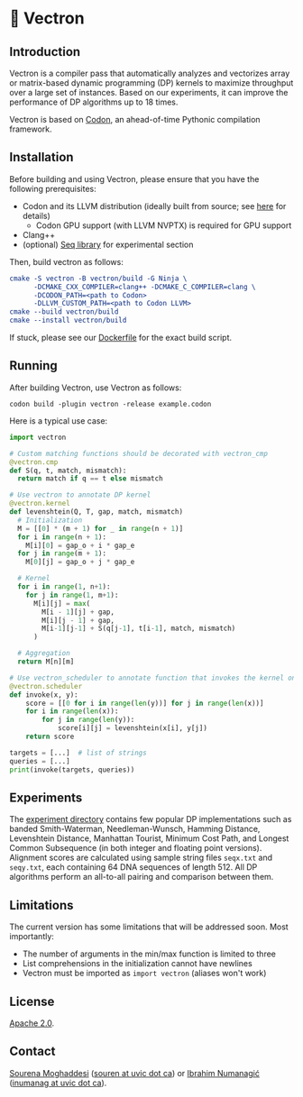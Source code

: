 # 💠 Vectron

## Introduction
Vectron is a compiler pass that automatically analyzes and vectorizes array or matrix-based dynamic programming (DP) kernels to maximize throughput over a large set of instances.
Based on our experiments, it can improve the performance of DP algorithms up to 18 times.

Vectron is based on [Codon](https://github.com/exaloop/codon), an ahead-of-time Pythonic compilation framework.

## Installation

Before building and using Vectron, please ensure that you have the following prerequisites:

- Codon and its LLVM distribution (ideally built from source; see [here](https://docs.exaloop.io/codon/advanced/build) for details)
     - Codon GPU support (with LLVM NVPTX) is required for GPU support
- Clang++
- (optional) [Seq library](https://github.com/exaloop/seq) for experimental section

Then, build vectron as follows:
```cmake
cmake -S vectron -B vectron/build -G Ninja \
      -DCMAKE_CXX_COMPILER=clang++ -DCMAKE_C_COMPILER=clang \
      -DCODON_PATH=<path to Codon>
      -DLLVM_CUSTOM_PATH=<path to Codon LLVM>
cmake --build vectron/build
cmake --install vectron/build
```

If stuck, please see our [Dockerfile](docker/vectron/Dockerfile) for the exact build script.

## Running

After building Vectron, use Vectron as follows:
```
codon build -plugin vectron -release example.codon
```

Here is a typical use case:

```python
import vectron

# Custom matching functions should be decorated with vectron_cmp
@vectron.cmp
def S(q, t, match, mismatch):
  return match if q == t else mismatch

# Use vectron to annotate DP kernel
@vectron.kernel
def levenshtein(Q, T, gap, match, mismatch)
  # Initialization
  M = [[0] * (m + 1) for _ in range(n + 1)]
  for i in range(n + 1):
    M[i][0] = gap_o + i * gap_e
  for j in range(m + 1):
    M[0][j] = gap_o + j * gap_e

  # Kernel
  for i in range(1, n+1):
    for j in range(1, m+1):
      M[i][j] = max(
        M[i - 1][j] + gap,
        M[i][j - 1] + gap,
        M[i-1][j-1] + S(q[j-1], t[i-1], match, mismatch)
      )

  # Aggregation
  return M[n][m]

# Use vectron_scheduler to annotate function that invokes the kernel on list of pairs
@vectron.scheduler
def invoke(x, y):
    score = [[0 for i in range(len(y))] for j in range(len(x))]
    for i in range(len(x)):
        for j in range(len(y)):
            score[i][j] = levenshtein(x[i], y[j])
    return score

targets = [...]  # list of strings
queries = [...]
print(invoke(targets, queries))
```

## Experiments
The [experiment directory](docker/experiments_docker) contains few popular DP implementations such as banded Smith-Waterman, Needleman-Wunsch, Hamming Distance, Levenshtein Distance, Manhattan Tourist, Minimum Cost Path, and Longest Common Subsequence (in both integer and floating point versions). Alignment scores are calculated using sample string files `seqx.txt` and `seqy.txt`, each containing 64 DNA sequences of length 512. All DP algorithms perform an all-to-all pairing and comparison between them.

## Limitations

The current version has some limitations that will be addressed soon.
Most importantly:

- The number of arguments in the min/max function is limited to three
- List comprehensions in the initialization cannot have newlines
- Vectron must be imported as `import vectron` (aliases won't work)

## License

[Apache 2.0](https://www.apache.org/licenses/LICENSE-2.0).

## Contact

[Sourena Moghaddesi](@souren) ([souren at uvic dot ca](mailto:)) or [Ibrahim Numanagić](@inumanag) ([inumanag at uvic dot ca](mailto:)).
